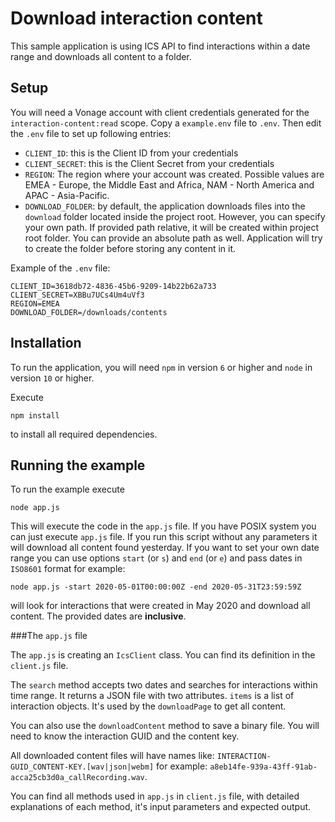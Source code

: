 # Download interaction content

This sample application is using ICS API to find interactions within a date range
and downloads all content to a folder.

## Setup
You will need a Vonage account with client credentials generated for the `interaction-content:read` scope.
Copy a `example.env` file to `.env`. Then edit the `.env` file to set up following entries:
 - `CLIENT_ID`: this is the Client ID from your credentials 
 - `CLIENT_SECRET`: this is the Client Secret from your credentials
 - `REGION`: The region where your account was created. Possible values are 
 EMEA - Europe, the Middle East and Africa, NAM - North America and APAC - Asia-Pacific.
 - `DOWNLOAD_FOLDER`: by default, the application downloads files into the `download` 
 folder located inside the project root. However, you can specify your own path. 
 If provided path relative, it will be created within project root folder.
 You can provide an absolute path as well. Application will try to create the folder before
 storing any content in it.
 
 Example of the `.env` file:
```
CLIENT_ID=3618db72-4836-45b6-9209-14b22b62a733
CLIENT_SECRET=XBBu7UCs4Um4uVf3
REGION=EMEA
DOWNLOAD_FOLDER=/downloads/contents
``` 

## Installation

To run the application, you will need `npm` in version `6` or higher and `node` in version `10` or higher.

Execute 
```
npm install
```
to install all required dependencies.

## Running the example

To run the example execute
```
node app.js
```
This will execute the code in the `app.js` file. If you have POSIX system you can just execute `app.js` file. 
If you run this script without any parameters it will download all content found yesterday.
If you want to set your own date range you can use options `start` (or `s`) and `end` (or `e`) 
and pass dates in `ISO8601` format for example:
```
node app.js -start 2020-05-01T00:00:00Z -end 2020-05-31T23:59:59Z
```
will look for interactions that were created in May 2020 and download all content. 
The provided dates are **inclusive**.

###The `app.js` file

The `app.js` is creating an `IcsClient` class. You can find its definition in the `client.js` file.

The `search` method accepts two dates and searches for interactions within time range.
It returns a JSON file with two attributes. `items` is a list of interaction objects. 
It's used by the `downloadPage` to get all content.

You can also use the `downloadContent` method to save a binary file. 
You will need to know the interaction GUID and the content key.

All downloaded content files will have names like:
`INTERACTION-GUID_CONTENT-KEY.[wav|json|webm]` for example:
`a8eb14fe-939a-43ff-91ab-acca25cb3d0a_callRecording.wav`.

You can find all methods used in `app.js` in `client.js` file, with detailed explanations 
of each method, it's input parameters and expected output.
